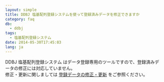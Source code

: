 ```yaml
---
layout: simple
title: DDBJ 塩基配列登録システムを使って登録済みデータを修正できますか
category: faq
db:
  - ddbj
tags: 
  - 塩基配列登録システム
date: 2014-05-30T17:45:03
lang: ja
---
```




<p>DDBJ 塩基配列登録システム<!-- Nucleotide Sequence Submission System --> はデータ登録専用のツールですので、登録済みデータの修正には対応していません。<br>修正・更新に関しましては <a href="/ddbj/update.html">登録データの修正・更新</a> をご参照ください。</p>
